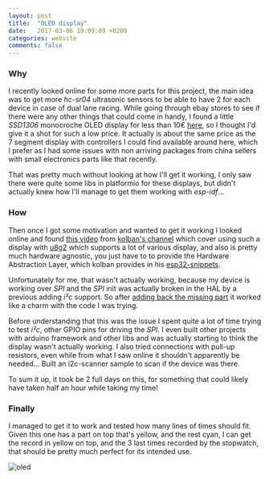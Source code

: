 ```yaml
---
layout: post
title:  "OLED display"
date:   2017-03-06 19:09:09 +0200
categories: website
comments: false
---
```

### Why

I recently looked online for some more parts for this project, the main idea was
to get more *hc-sr04* ultrasonic sensors to be able to have 2 for each device
in case of dual lane racing. While going through ebay stores to see if there
were any other things that could come in handy, I found a little *SSD1306*
monocroche OLED display for less than 10€
[here](http://www.ebay.fr/itm/272479121829), so I thought I'd give it a shot for
such a low price. It actually is about the same price as the 7 segment display
with controllers I could find available around here, which I prefer as I had
some issues with non arriving packages from china sellers with small electronics
parts like that recently.

That was pretty much without looking at how I'll get it working, I only saw
there were quite some libs in platformio for these displays, but didn't actually
knew how I'll manage to get them working with *esp-idf*...

### How

Then once I got some motivation and wanted to get it working I looked online and
found [this video](https://www.youtube.com/watch?v=MipOGBStBbI) from [kolban's
channel](https://www.youtube.com/channel/UChKn_BlaVrMrhEquPNI6HuQ) which cover
using such a display with [u8g2](https://github.com/olikraus/u8g2) which
supports a lot of various display, and also is pretty much hardware agnostic,
you just have to to provide the Hardware Abstraction Layer, which kolban
provides in his
[esp32-snippets](https://github.com/nkolban/esp32-snippets/tree/master/hardware/displays/U8G2).

Unfortunately for me, that wasn't actually working, because my device is working
over *SPI* and the *SPI* init was actually broken in the HAL by a previous
adding *i²c* support. So after [adding back the missing
part](https://github.com/nkolban/esp32-snippets/commit/6caf622543d29e72b1bb6b74dffaabca712b32a3)
it worked like a charm with the code I was trying.

Before understanding that this was the issue I spent quite a lot of time trying
to test *i²c*, other GPIO pins for driving the *SPI*. I even built other
projects with arduino framework and other libs and was actually starting to
think the display wasn't actually working. I also tried connections with pull-up
resistors, even while from what I saw online it shouldn't apparently be
needed... Built an i2c-scanner sample to scan if the device was there.

To sum it up, it took be 2 full days on this, for something that could likely
have taken half an hour while taking my time!

### Finally

I managed to get it to work and tested how many lines of times should fit.
Given this one has a part on top that's yellow, and the rest cyan, I can get the
record in yellow on top, and the 3 last times recorded by the stopwatch, that
should be pretty much perfect for its intended use.

![oled]({{site.baseurl}}/static/img/oled.jpg)
